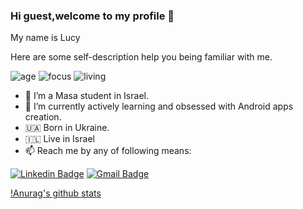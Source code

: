 ### Hi guest,welcome to my profile 👋
My name is Lucy

Here are some self-description help you being familiar with me.

![age](https://img.shields.io/badge/age-25-blue)
![focus](https://img.shields.io/badge/focus-Android-brightgreen)
![living](https://img.shields.io/badge/living-TelAviv-3c9)

- 🏫 I’m a Masa student in Israel.
- 💪 I’m currently actively learning and obsessed with Android apps creation.
- 🇺🇦 Born in Ukraine.
- 🇮🇱 Live in Israel 
- 📫 Reach me by any of following means: 

[![Linkedin Badge](https://img.shields.io/badge/-LucyHolub-blue?style=flat-square&logo=Linkedin&logoColor=white&link=https://www.linkedin.com/in/lucy-holub-009837116/)](https://www.linkedin.com/in/lucy-holub-009837116/)
[![Gmail Badge](https://img.shields.io/badge/-lusicomgolub@gmail.com-c14438?style=flat-square&logo=Gmail&logoColor=white&link=mailto:lusicomgolub@gmail.com)](mailto:lusicomgolub@gmail.com)
  
[!Anurag's github stats](https://github-readme-stats.vercel.app/api?username=lusicom)
